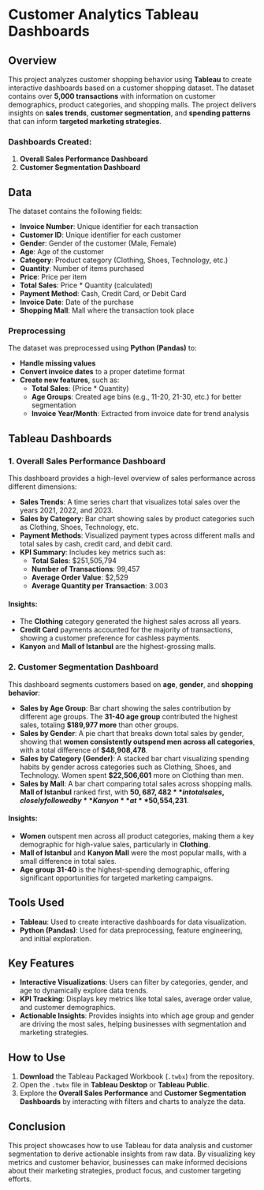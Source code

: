 # Customer Analytics Tableau Dashboards

## Overview
This project analyzes customer shopping behavior using **Tableau** to create interactive dashboards based on a customer shopping dataset. The dataset contains over **5,000 transactions** with information on customer demographics, product categories, and shopping malls. The project delivers insights on **sales trends**, **customer segmentation**, and **spending patterns** that can inform **targeted marketing strategies**.

### Dashboards Created:
1. **Overall Sales Performance Dashboard**
2. **Customer Segmentation Dashboard**

## Data
The dataset contains the following fields:
- **Invoice Number**: Unique identifier for each transaction
- **Customer ID**: Unique identifier for each customer
- **Gender**: Gender of the customer (Male, Female)
- **Age**: Age of the customer
- **Category**: Product category (Clothing, Shoes, Technology, etc.)
- **Quantity**: Number of items purchased
- **Price**: Price per item
- **Total Sales**: Price * Quantity (calculated)
- **Payment Method**: Cash, Credit Card, or Debit Card
- **Invoice Date**: Date of the purchase
- **Shopping Mall**: Mall where the transaction took place

### Preprocessing
The dataset was preprocessed using **Python (Pandas)** to:
- **Handle missing values**
- **Convert invoice dates** to a proper datetime format
- **Create new features**, such as:
  - **Total Sales**: (Price * Quantity)
  - **Age Groups**: Created age bins (e.g., 11-20, 21-30, etc.) for better segmentation
  - **Invoice Year/Month**: Extracted from invoice date for trend analysis

## Tableau Dashboards

### 1. **Overall Sales Performance Dashboard**
This dashboard provides a high-level overview of sales performance across different dimensions:
- **Sales Trends**: A time series chart that visualizes total sales over the years 2021, 2022, and 2023.
- **Sales by Category**: Bar chart showing sales by product categories such as Clothing, Shoes, Technology, etc.
- **Payment Methods**: Visualized payment types across different malls and total sales by cash, credit card, and debit card.
- **KPI Summary**: Includes key metrics such as:
  - **Total Sales**: $251,505,794
  - **Number of Transactions**: 99,457
  - **Average Order Value**: $2,529
  - **Average Quantity per Transaction**: 3.003

#### Insights:
- The **Clothing** category generated the highest sales across all years.
- **Credit Card** payments accounted for the majority of transactions, showing a customer preference for cashless payments.
- **Kanyon** and **Mall of Istanbul** are the highest-grossing malls.

### 2. **Customer Segmentation Dashboard**
This dashboard segments customers based on **age**, **gender**, and **shopping behavior**:
- **Sales by Age Group**: Bar chart showing the sales contribution by different age groups. The **31-40 age group** contributed the highest sales, totaling **$189,977 more** than other groups.
- **Sales by Gender**: A pie chart that breaks down total sales by gender, showing that **women consistently outspend men across all categories**, with a total difference of **$48,908,478**.
- **Sales by Category (Gender)**: A stacked bar chart visualizing spending habits by gender across categories such as Clothing, Shoes, and Technology. Women spent **$22,506,601** more on Clothing than men.
- **Sales by Mall**: A bar chart comparing total sales across shopping malls. **Mall of Istanbul** ranked first, with **$50,687,482** in total sales, closely followed by **Kanyon** at **$50,554,231**.

#### Insights:
- **Women** outspent men across all product categories, making them a key demographic for high-value sales, particularly in **Clothing**.
- **Mall of Istanbul** and **Kanyon Mall** were the most popular malls, with a small difference in total sales.
- **Age group 31-40** is the highest-spending demographic, offering significant opportunities for targeted marketing campaigns.

## Tools Used
- **Tableau**: Used to create interactive dashboards for data visualization.
- **Python (Pandas)**: Used for data preprocessing, feature engineering, and initial exploration.
  
## Key Features
- **Interactive Visualizations**: Users can filter by categories, gender, and age to dynamically explore data trends.
- **KPI Tracking**: Displays key metrics like total sales, average order value, and customer demographics.
- **Actionable Insights**: Provides insights into which age group and gender are driving the most sales, helping businesses with segmentation and marketing strategies.

## How to Use
1. **Download** the Tableau Packaged Workbook (`.twbx`) from the repository.
2. Open the `.twbx` file in **Tableau Desktop** or **Tableau Public**.
3. Explore the **Overall Sales Performance** and **Customer Segmentation Dashboards** by interacting with filters and charts to analyze the data.

## Conclusion
This project showcases how to use Tableau for data analysis and customer segmentation to derive actionable insights from raw data. By visualizing key metrics and customer behavior, businesses can make informed decisions about their marketing strategies, product focus, and customer targeting efforts.
